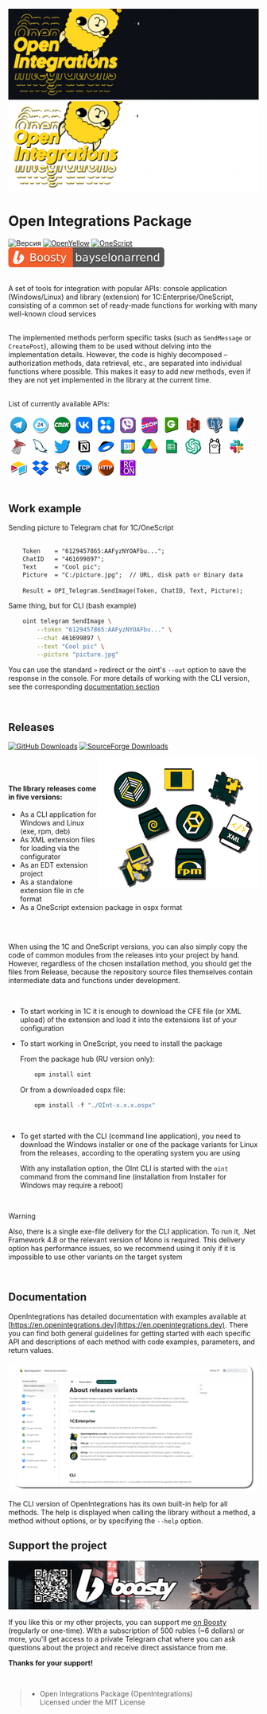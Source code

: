 ![Main](media/main.gif#gh-dark-mode-only#gh-dark-mode-only)
![Main-light](media/main-light.gif#gh-light-mode-only)


# Open Integrations Package
![Версия](https://img.shields.io/badge/1C_version-8.3.10-yellow)
[![OpenYellow](https://img.shields.io/endpoint?url=https://openyellow.org/data/badges/2/736878759.json)](https://openyellow.org/grid?data=top&repo=736878759)
[![OneScript](https://img.shields.io/endpoint?url=https://raw.githubusercontent.com/Bayselonarrend/OpenIntegrations/refs/heads/main/media/os-logo.json)](https://github.com/EvilBeaver/OneScript)
[![Boosty](media/boosty.svg)](https://boosty.to/bayselonarrend)

<br>
A set of tools for integration with popular APIs: console application (Windows/Linux) and library (extension) for 1C:Enterprise/OneScript, consisting of a common set of ready-made functions for working with many well-known cloud services <br>


<br>

The implemented methods perform specific tasks (such as ``SendMessage`` or ``CreatePost``), allowing them to be used without delving into the implementation details. However, the code is highly decomposed – authorization methods, data retrieval, etc., are separated into individual functions where possible. This makes it easy to add new methods, even if they are not yet implemented in the library at the current time. <br><br>

List of currently available APIs:
<br>
  <div>
  <a href="https://en.openintegrations.dev/docs/Instructions/Telegram/"><img src="media/Telegram.png" width="40"></a>
  <a href="https://en.openintegrations.dev/docs/Instructions/Bitrix24/"><img src="media/Bitrix24.png?6" width="40"></a>
  <a href="https://en.openintegrations.dev/docs/Instructions/CDEK/"><img src="media/CDEK.png?6" width="40"></a>
  <a href="https://en.openintegrations.dev/docs/Instructions/VK/"><img src="media/VK.png" width="40"></a>
  <a href="https://en.openintegrations.dev/docs/Instructions/VKTeams/"><img src="media/VKTeams.png" width="40"></a>
  <a href="https://en.openintegrations.dev/docs/Instructions/Viber/"><img src="media/Viber.png" width="40"></a>
  <a href="https://en.openintegrations.dev/docs/Instructions/Ozon/"><img src="media/Ozon.png" width="40"></a>
    <a href="https://en.openintegrations.dev/docs/Instructions/GreenAPI/"><img src="media/GreenAPI.png" width="40"></a>
  <a href="https://en.openintegrations.dev/docs/Instructions/S3/"><img src="media/S3.png" width="40"></a>
    <a href="https://en.openintegrations.dev/docs/Instructions/PostgreSQL/"><img src="media/PostgreSQL.png" width="40"></a>
  <a href="https://en.openintegrations.dev/docs/Instructions/SQLite/"><img src="media/SQLite.png" width="40"></a>
    <a href="https://en.openintegrations.dev/docs/Instructions/MSSQL/"><img src="media/MSSQL.png" width="40"></a>
    <a href="https://en.openintegrations.dev/docs/Instructions/MySQL/"><img src="media/MySQL.png" width="40"></a>
  <a href="https://en.openintegrations.dev/docs/Instructions/Twitter/"><img src="media/Twitter.png" width="40"></a>
  <a href="https://en.openintegrations.dev/docs/Instructions/Notion/"><img src="media/Notion.png" width="40"></a>
  <a href="https://en.openintegrations.dev/docs/Instructions/YandexDisk/"><img src="media/YandexDisk.png" width="40"></a>
  <a href="https://en.openintegrations.dev/docs/Instructions/GoogleCalendar/"><img src="media/GoogleCalendar.png" width="40"></a>
  <a href="https://en.openintegrations.dev/docs/Instructions/GoogleDrive/"><img src="media/GoogleDrive.png" width="40"></a>
  <a href="https://en.openintegrations.dev/docs/Instructions/GoogleSheets/"><img src="media/GoogleSheets.png" width="40"></a>
    <a href="https://en.openintegrations.dev/docs/Instructions/OpenAI/"><img src="media/OpenAI.png" width="40"></a>
    <a href="https://en.openintegrations.dev/docs/Instructions/Ollama/"><img src="media/Ollama.png" width="40"></a>
  <a href="https://en.openintegrations.dev/docs/Instructions/Slack/"><img src="media/Slack.png" width="40"></a>
  <a href="https://en.openintegrations.dev/docs/Instructions/Airtable/"><img src="media/Airtable.png?6" width="40"></a>
  <a href="https://en.openintegrations.dev/docs/Instructions/Dropbox/"><img src="media/Dropbox.png?6" width="40"></a>
  <a href="https://en.openintegrations.dev/docs/Instructions/Neocities/"><img src="media/Neocities.png?6" width="40"></a>
  <a href="https://en.openintegrations.dev/docs/Instructions/TCP/"><img src="media/TCP.png?6" width="40"></a>
    <a href="https://openintegrations.dev/docs/Instructions/HTTP/"><img src="media/HTTP.png?6" width="40"></a>
    <a href="https://en.openintegrations.dev/docs/Instructions/RCON/"><img src="media/RCON.png?6" width="40"></a>
</div> 
<br>

## Work example

Sending picture to Telegram chat for 1C/OneScript

```bsl

    Token    = "6129457865:AAFyzNYOAFbu...";
    ChatID   = "461699897";
    Text     = "Cool pic";
    Picture  = "C:/picture.jpg";  // URL, disk path or Binary data

    Result = OPI_Telegram.SendImage(Token, ChatID, Text, Picture);

```

Same thing, but for CLI (bash example)

```bash
    oint telegram SendImage \
        --token "6129457865:AAFyzNYOAFbu..." \
        --chat 461699897 \
        --text "Cool pic" \
        --picture "picture.jpg"
```

You can use the standard `>` redirect or the oint's `--out` option to save the response in the console. For more details of working with the CLI version, see the corresponding [documentation section](https://en.openintegrations.dev/docs/Start/CLI_version)

<br>
 
## Releases ##

[![GitHub Downloads](https://img.shields.io/github/downloads/bayselonarrend/openintegrations/total?logo=github&logoColor=white)](https://github.com/Bayselonarrend/OpenIntegrations/releases/latest)
[![SourceForge Downloads](https://img.shields.io/sourceforge/dw/openintegrations?logo=sourceforge&logoColor=white&color=orange)](https://sourceforge.net/projects/openintegrations/)

<img src="media/icons.png" align="right">

<br><br>

#### The library releases come in five versions:
- As a CLI application for Windows and Linux (exe, rpm, deb)
- As XML extension files for loading via the configurator
- As an EDT extension project
- As a standalone extension file in cfe format
- As a OneScript extension package in ospx format

<br/><br>

When using the 1C and OneScript versions, you can also simply copy the code of common modules from the releases into your project by hand. However, regardless of the chosen installation method, you should get the files from Release, because the repository source files themselves contain intermediate data and functions under development.

<br/>

+ To start working in 1C it is enough to download the CFE file (or XML upload) of the extension and load it into the extensions list of your configuration <br>
+ To start working in OneScript, you need to install the package

   From the package hub (RU version only):
   ```powershell
       opm install oint
   ```

   Or from a downloaded ospx file:
   ```powershell
       opm install -f "./OInt-x.x.x.ospx"
   ```
<br>

+ To get started with the CLI (command line application), you need to download the Windows installer or one of the package variants for Linux from the releases, according to the operating system you are using

   With any installation option, the OInt CLI is started with the `oint` command from the command line (installation from Installer for Windows may require a reboot)

<br/>
 
>[!WARNING]
>Also, there is a single exe-file delivery for the CLI application. To run it, .Net Framework 4.8 or the relevant version of Mono is required.
>This delivery option has performance issues, so we recommend using it only if it is impossible to use other variants on the target system
<br/>



## Documentation ##

OpenIntegrations has detailed documentation with examples available at [https://en.openintegrations.dev](https://en.openintegrations.dev). There you can find both general guidelines for getting started with each specific API and descriptions of each method with code examples, parameters, and return values.

![Docs](media/docs_eng.png?4)

The CLI version of OpenIntegrations has its own built-in help for all methods. The help is displayed when calling the library without a method, a method without options, or by specifying the `--help` option.

## Support the project

![image](media/boosty.png)

If you like this or my other projects, you can support me [on Boosty](https://boosty.to/bayselonarrend) (regularly or one-time). With a subscription of 500 rubles (~6 dollars) or more, you'll get access to a private Telegram chat where you can ask questions about the project and receive direct assistance from me.

**Thanks for your support!**


<br>

>- Open Integrations Package (OpenIntegrations)<br>
>Licensed under the MIT License<br>
